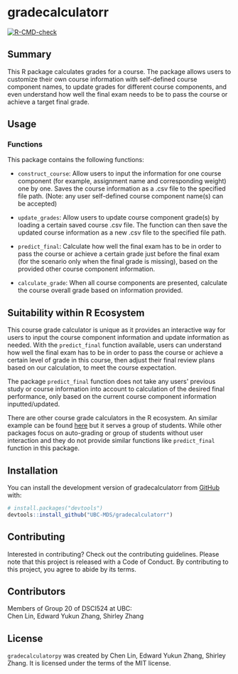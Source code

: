 
<!-- README.md is generated from README.Rmd. Please edit that file -->

# gradecalculatorr

<!-- badges: start -->
[![R-CMD-check](https://github.com/UBC-MDS/gradecalculatorr/actions/workflows/R-CMD-check.yaml/badge.svg)](https://github.com/UBC-MDS/gradecalculatorr/actions/workflows/R-CMD-check.yaml)
<!-- badges: end -->

## Summary

This R package calculates grades for a course. The package allows users to customize their own course information with self-defined course component names, to update grades for different course components, and even understand how well the final exam needs to be to pass the course or achieve a target final grade.

## Usage

### Functions

This package contains the following functions:

- `construct_course`: Allow users to input the information for one course component (for example, assignment name and corresponding weight) one by one. Saves the course information as a .csv file to the specified file path. (Note: any user self-defined course component name(s) can be accepted)

- `update_grades`: Allow users to update course component grade(s) by loading a certain saved course .csv file. The function can then save the updated course information as a new .csv file to the specified file path.
  
- `predict_final`: Calculate how well the final exam has to be in order to pass the course or achieve a certain grade just before the final exam (for the scenario only when the final grade is missing), based on the provided other course component information.

- `calculate_grade`: When all course components are presented, calculate the course overall grade based on information provided. 

## Suitability within R Ecosystem

This course grade calculator is unique as it provides an interactive way for users to input the course component information and update information as needed. With the `predict_final` function available, users can understand how well the final exam has to be in order to pass the course or achieve a certain level of grade in this course, then adjust their final review plans based on our calculation, to meet the course expectation.

The package `predict_final` function does not take any users' previous study or course information into account to calculation of the desired final performance, only based on the current course component information inputted/updated. 

There are other course grade calculators in the R ecosystem. An similar example can be found [here](https://cran.r-project.org/web/packages/gradeR/index.html) but it serves a group of students. While other packages focus on auto-grading or group of students without user interaction and they do not provide similar functions like `predict_final` function in this package.

## Installation

You can install the development version of gradecalculatorr from
[GitHub](https://github.com/) with:

``` r
# install.packages("devtools")
devtools::install_github("UBC-MDS/gradecalculatorr")
```

## Contributing

Interested in contributing? Check out the contributing guidelines. Please note that this project is released with a Code of Conduct. By contributing to this project, you agree to abide by its terms.

## Contributors

Members of Group 20 of DSCI524 at UBC: <br> Chen Lin, Edward Yukun Zhang, Shirley Zhang

## License

`gradecalculatorpy` was created by Chen Lin, Edward Yukun Zhang, Shirley Zhang. It is licensed under the terms of the MIT license.
